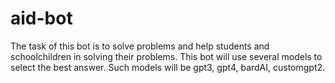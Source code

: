 # aid-bot
The task of this bot is to solve problems and help students and schoolchildren in solving their problems. This bot will use several models to select the best answer. Such models will be gpt3, gpt4, bardAI, customgpt2.

